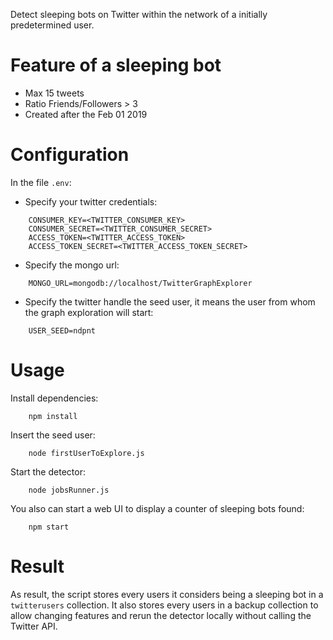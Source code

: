 Detect sleeping bots on Twitter within the network of a initially predetermined user.

# Feature of a sleeping bot
 
- Max 15 tweets
- Ratio Friends/Followers > 3
- Created after the Feb 01 2019

# Configuration

In the file `.env`:
- Specify your twitter credentials:
```
    CONSUMER_KEY=<TWITTER_CONSUMER_KEY>
    CONSUMER_SECRET=<TWITTER_CONSUMER_SECRET>
    ACCESS_TOKEN=<TWITTER_ACCESS_TOKEN>
    ACCESS_TOKEN_SECRET=<TWITTER_ACCESS_TOKEN_SECRET>
```

- Specify the mongo url:
```
    MONGO_URL=mongodb://localhost/TwitterGraphExplorer
```

- Specify the twitter handle the seed user, it means the user from whom the graph exploration will start:
```
    USER_SEED=ndpnt
```

# Usage

Install dependencies:

```
    npm install
```

Insert the seed user:
```
    node firstUserToExplore.js
```

Start the detector:
```
    node jobsRunner.js
```

You also can start a web UI to display a counter of sleeping bots found:
```
    npm start
```
# Result

As result, the script stores every users it considers being a sleeping bot in a `twitterusers` collection.
It also stores every users in a backup collection to allow changing features and rerun the detector locally without calling the Twitter API.